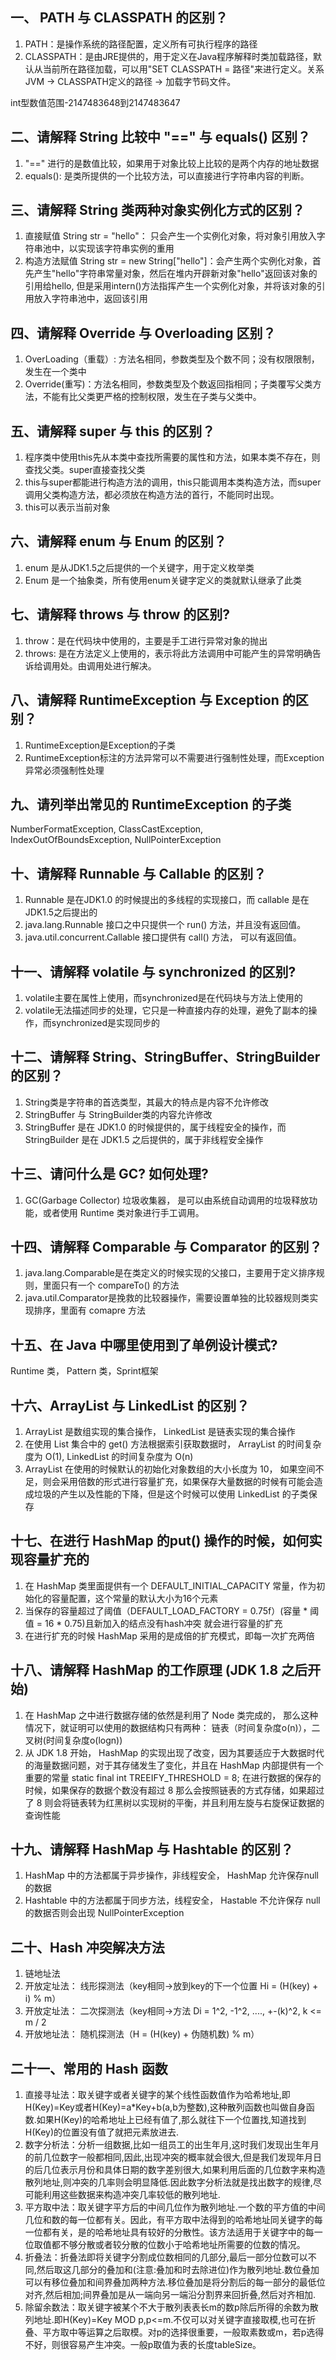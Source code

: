 ## 一、 PATH 与 CLASSPATH 的区别？
1. PATH：是操作系统的路径配置，定义所有可执行程序的路径
2. CLASSPATH：是由JRE提供的，用于定义在Java程序解释时类加载路径，默认从当前所在路径加载，可以用"SET CLASSPATH = 路径"来进行定义。关系 JVM -> CLASSPATH定义的路径 -> 加载字节码文件。

int型数值范围-2147483648到2147483647

## 二、请解释 String 比较中 "==" 与 equals() 区别？
1. "==" 进行的是数值比较，如果用于对象比较上比较的是两个内存的地址数据
2. equals(): 是类所提供的一个比较方法，可以直接进行字符串内容的判断。 

## 三、请解释 String 类两种对象实例化方式的区别？
1. 直接赋值 String str = "hello"： 只会产生一个实例化对象，将对象引用放入字符串池中，以实现该字符串实例的重用
2. 构造方法赋值 String str = new String["hello"]：会产生两个实例化对象，首先产生"hello"字符串常量对象，然后在堆内开辟新对象"hello"返回该对象的引用给hello, 但是采用intern()方法指挥产生一个实例化对象，并将该对象的引用放入字符串池中，返回该引用

## 四、请解释 Override 与 Overloading 区别？
1. OverLoading（重载）: 方法名相同，参数类型及个数不同；没有权限限制，发生在一个类中
2. Override(重写)：方法名相同，参数类型及个数返回指相同；子类覆写父类方法，不能有比父类更严格的控制权限，发生在子类与父类中。

## 五、请解释 super 与 this 的区别？
1. 程序类中使用this先从本类中查找所需要的属性和方法，如果本类不存在，则查找父类。super直接查找父类
2. this与super都能进行构造方法的调用，this只能调用本类构造方法，而super调用父类构造方法，都必须放在构造方法的首行，不能同时出现。
3. this可以表示当前对象

## 六、请解释 enum 与 Enum 的区别？
1. enum 是从JDK1.5之后提供的一个关键字，用于定义枚举类
2. Enum 是一个抽象类，所有使用enum关键字定义的类就默认继承了此类

## 七、请解释 throws 与 throw 的区别?
1. throw：是在代码块中使用的，主要是手工进行异常对象的抛出
2. throws: 是在方法定义上使用的，表示将此方法调用中可能产生的异常明确告诉给调用处。由调用处进行解决。

## 八、请解释 RuntimeException 与 Exception 的区别？
1. RuntimeException是Exception的子类
2. RuntimeException标注的方法异常可以不需要进行强制性处理，而Exception异常必须强制性处理

## 九、请列举出常见的 RuntimeException 的子类
NumberFormatException, ClassCastException, IndexOutOfBoundsException, NullPointerException


## 十、请解释 Runnable 与 Callable 的区别？
1. Runnable 是在JDK1.0 的时候提出的多线程的实现接口，而 callable 是在JDK1.5之后提出的
2. java.lang.Runnable 接口之中只提供一个 run() 方法，并且没有返回值。
3. java.util.concurrent.Callable 接口提供有 call() 方法， 可以有返回值。

## 十一、请解释 volatile 与 synchronized 的区别?
1. volatile主要在属性上使用，而synchronized是在代码块与方法上使用的
2. volatile无法描述同步的处理，它只是一种直接内存的处理，避免了副本的操作，而synchronized是实现同步的

## 十二、请解释 String、StringBuffer、StringBuilder 的区别？
1. String类是字符串的首选类型，其最大的特点是内容不允许修改
2. StringBuffer 与 StringBuilder类的内容允许修改
3. StringBuffer 是在 JDK1.0 的时候提供的，属于线程安全的操作，而 StringBuilder 是在 JDK1.5 之后提供的，属于非线程安全操作


## 十三、请问什么是 GC? 如何处理?
1. GC(Garbage Collector) 垃圾收集器， 是可以由系统自动调用的垃圾释放功能，或者使用 Runtime 类对象进行手工调用。


## 十四、请解释 Comparable 与 Comparator 的区别？
1. java.lang.Comparable是在类定义的时候实现的父接口，主要用于定义排序规则，里面只有一个 compareTo() 的方法
2. java.util.Comparator是挽救的比较器操作，需要设置单独的比较器规则类实现排序，里面有 comapre 方法


## 十五、在 Java 中哪里使用到了单例设计模式? 
Runtime 类， Pattern 类，Sprint框架

## 十六、ArrayList 与 LinkedList 的区别？
1. ArrayList 是数组实现的集合操作， LinkedList 是链表实现的集合操作
2. 在使用 List 集合中的 get() 方法根据索引获取数据时， ArrayList 的时间复杂度为 O(1), LinkedList 的时间复杂度为 O(n)
3. ArrayList 在使用的时候默认的初始化对象数组的大小长度为 10， 如果空间不足，则会采用倍数的形式进行容量扩充，如果保存大量数据的时候有可能会造成垃圾的产生以及性能的下降，但是这个时候可以使用 LinkedList 的子类保存

## 十七、在进行 HashMap 的put() 操作的时候，如何实现容量扩充的
1. 在 HashMap 类里面提供有一个 DEFAULT_INITIAL_CAPACITY 常量，作为初始化的容量配置，这个常量的默认大小为16个元素
2. 当保存的容量超过了阈值（DEFAULT_LOAD_FACTORY = 0.75f）(容量 * 阈值 = 16 * 0.75)且新加入的结点没有hash冲突 就会进行容量的扩充 
3. 在进行扩充的时候 HashMap 采用的是成倍的扩充模式，即每一次扩充两倍

## 十八、请解释 HashMap 的工作原理 (JDK 1.8 之后开始)
1. 在 HashMap 之中进行数据存储的依然是利用了 Node 类完成的， 那么这种情况下，就证明可以使用的数据结构只有两种： 链表（时间复杂度o(n)），二叉树(时间复杂度o(logn)) 
2. 从 JDK 1.8 开始， HashMap 的实现出现了改变，因为其要适应于大数据时代的海量数据问题，对于其存储发生了变化，并且在 HashMap 内部提供有一个重要的常量 static final int TREEIFY_THRESHOLD = 8; 在进行数据的保存的时候，如果保存的数据个数没有超过 8 那么会按照链表的方式存储，如果超过了 8 则会将链表转为红黑树以实现树的平衡，并且利用左旋与右旋保证数据的查询性能

## 十九、请解释 HashMap 与 Hashtable 的区别？
1. HashMap 中的方法都属于异步操作，非线程安全， HashMap 允许保存null的数据
2. Hashtable 中的方法都属于同步方法，线程安全， Hastable 不允许保存 null 的数据否则会出现 NullPointerException

## 二十、Hash 冲突解决方法
1. 链地址法
2. 开放定址法： 线形探测法（key相同->放到key的下一个位置 Hi = (H(key) + i) % m）
3. 开放定址法： 二次探测法（key相同->方法 Di = 1^2, -1^2, ...., +-(k)^2, k <= m / 2
4. 开放地址法： 随机探测法（H = (H(key) + 伪随机数) % m）

## 二十一、常用的 Hash 函数
1. 直接寻址法：取关键字或者关键字的某个线性函数值作为哈希地址,即H(Key)=Key或者H(Key)=a*Key+b(a,b为整数),这种散列函数也叫做自身函数.如果H(Key)的哈希地址上已经有值了,那么就往下一个位置找,知道找到H(Key)的位置没有值了就把元素放进去. 
2. 数字分析法：分析一组数据,比如一组员工的出生年月,这时我们发现出生年月的前几位数字一般都相同,因此,出现冲突的概率就会很大,但是我们发现年月日的后几位表示月份和具体日期的数字差别很大,如果利用后面的几位数字来构造散列地址,则冲突的几率则会明显降低.因此数字分析法就是找出数字的规律,尽可能利用这些数据来构造冲突几率较低的散列地址.
3. 平方取中法：取关键字平方后的中间几位作为散列地址.一个数的平方值的中间几位和数的每一位都有关。因此，有平方取中法得到的哈希地址同关键字的每一位都有关，是的哈希地址具有较好的分散性。该方法适用于关键字中的每一位取值都不够分散或者较分散的位数小于哈希地址所需要的位数的情况。
4. 折叠法：折叠法即将关键字分割成位数相同的几部分,最后一部分位数可以不同,然后取这几部分的叠加和(注意:叠加和时去除进位)作为散列地址.数位叠加可以有移位叠加和间界叠加两种方法.移位叠加是将分割后的每一部分的最低位对齐,然后相加;间界叠加是从一端向另一端沿分割界来回折叠,然后对齐相加.
5. 除留余数法：取关键字被某个不大于散列表表长m的数p除后所得的余数为散列地址.即H(Key)=Key MOD p,p<=m.不仅可以对关键字直接取模,也可在折叠、平方取中等运算之后取模。对p的选择很重要，一般取素数或m，若p选得不好，则很容易产生冲突。一般p取值为表的长度tableSize。
